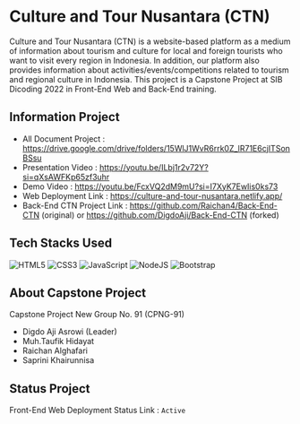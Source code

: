 # Culture and Tour Nusantara (CTN)

Culture and Tour Nusantara (CTN) is a website-based platform as a medium of information about tourism and culture for local and foreign tourists who want to visit every region in Indonesia. In addition, our platform also provides information about activities/events/competitions related to tourism and regional culture in Indonesia. This project is a Capstone Project at SIB Dicoding 2022 in Front-End Web and Back-End training.

## Information Project

- All Document Project          : https://drive.google.com/drive/folders/15WlJ1WvR6rrk0Z_lR71E6cjITSonBSsu
- Presentation Video            : https://youtu.be/ILbj1r2v72Y?si=qXsAWFKp65zf3uhr
- Demo Video                    : https://youtu.be/FcxVQ2dM9mU?si=I7XyK7EwIis0ks73
- Web Deployment Link           : https://culture-and-tour-nusantara.netlify.app/
- Back-End CTN Project Link     : https://github.com/Raichan4/Back-End-CTN (original) or https://github.com/DigdoAji/Back-End-CTN (forked)

## Tech Stacks Used

![HTML5](https://img.shields.io/badge/html5-%23E34F26.svg?style=for-the-badge&logo=html5&logoColor=white)
![CSS3](https://img.shields.io/badge/css3-%231572B6.svg?style=for-the-badge&logo=css3&logoColor=white)
![JavaScript](https://img.shields.io/badge/javascript-%23323330.svg?style=for-the-badge&logo=javascript&logoColor=%23F7DF1E)
![NodeJS](https://img.shields.io/badge/Node.js-43853D?style=for-the-badge&logo=node.js&logoColor=white)
![Bootstrap](https://img.shields.io/badge/bootstrap-%23563D7C.svg?style=for-the-badge&logo=bootstrap&logoColor=white)

## About Capstone Project

Capstone Project New Group No. 91 (CPNG-91) 
- Digdo Aji Asrowi (Leader) 
- Muh.Taufik Hidayat 
- Raichan Alghafari 
- Saprini Khairunnisa

## Status Project

Front-End Web Deployment Status Link : `Active`
